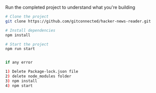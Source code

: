 

Run the completed project to understand what you're building

```sh
# Clone the project
git clone https://github.com/gitconnected/hacker-news-reader.git

# Install dependencies
npm install

# Start the project
npm run start


if any error

1) Delete Package-lock.json file
2) delete node_modules folder
3) npm install
4) npm start